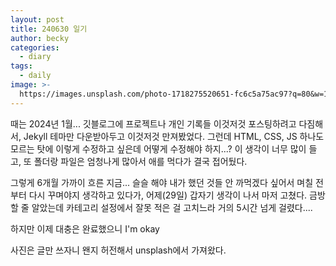 ```yaml
---
layout: post
title: 240630 일기
author: becky
categories:
  - diary
tags:
  - daily
image: >-
  https://images.unsplash.com/photo-1718275520651-fc6c5a75ac97?q=80&w=1887&auto=format&fit=crop&ixlib=rb-4.0.3&ixid=M3wxMjA3fDB8MHxwaG90by1wYWdlfHx8fGVufDB8fHx8fA%3D%3D
---
```


때는 2024년 1월...
깃블로그에 프로젝트나 개인 기록들 이것저것 포스팅하려고 다짐해서, Jekyll 테마만 다운받아두고 이것저것 만져봤었다.
그런데 HTML, CSS, JS 하나도 모르는 탓에 이렇게 수정하고 싶은데 어떻게 수정해야 하지...? 이 생각이 너무 많이 들고, 또 폴더랑 파일은 엄청나게 많아서 애를 먹다가 결국 접어뒀다.

그렇게 6개월 가까이 흐른 지금...
슬슬 해야 내가 했던 것들 안 까먹겠다 싶어서 며칠 전부터 다시 꾸며야지 생각하고 있다가, 어제(29일) 갑자기 생각이 나서 마저 고쳤다. 금방 할 줄 알았는데 카테고리 설정에서 잘못 적은 걸 고치느라 거의 5시간 넘게 걸렸다....

하지만 이제 대충은 완료했으니 I'm okay


사진은 글만 쓰자니 왠지 허전해서 unsplash에서 가져왔다.  